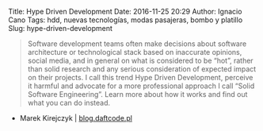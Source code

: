 Title: Hype Driven Development
Date: 2016-11-25 20:29
Author: Ignacio Cano
Tags: hdd, nuevas tecnologías, modas pasajeras, bombo y platillo
Slug: hype-driven-development

> Software development teams often make decisions about software architecture
> or technological stack based on inaccurate opinions, social media, and in
> general on what is considered to be “hot”, rather than solid research and
> any serious consideration of expected impact on their projects. I call this
> trend Hype Driven Development, perceive it harmful and advocate for a more
> professional approach I call “Solid Software Engineering”. Learn more about
> how it works and find out what you can do instead.

- Marek Kirejczyk | [blog.daftcode.pl][]

  [blog.daftcode.pl]: https://blog.daftcode.pl/hype-driven-development-3469fc2e9b22#.ybo0nxfmg
    "Hype Driven Development"
